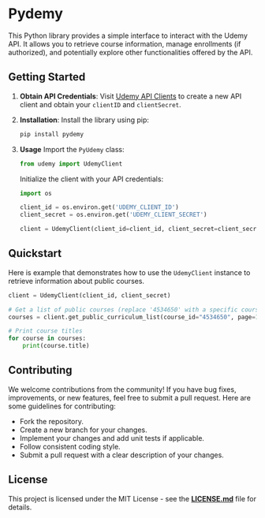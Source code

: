 # Pydemy

This Python library provides a simple interface to interact with the Udemy API. It allows you to retrieve course information, manage enrollments (if authorized), and potentially explore other functionalities offered by the API.

## Getting Started

1. **Obtain API Credentials**:
   Visit [Udemy API Clients](https://www.udemy.com/user/edit-api-clients/) to create a new API client and obtain your `clientID` and `clientSecret`.

2. **Installation**:
   Install the library using pip:

   ```bash
   pip install pydemy
   ```

3. **Usage**
   Import the `PyUdemy` class:

   ```python
   from udemy import UdemyClient
   ```

   Initialize the client with your API credentials:

   ```python
   import os

   client_id = os.environ.get('UDEMY_CLIENT_ID')
   client_secret = os.environ.get('UDEMY_CLIENT_SECRET')

   client = UdemyClient(client_id=client_id, client_secret=client_secret)
   ```

## Quickstart

Here is example that demonstrates how to use the `UdemyClient` instance to retrieve information about public courses.

```python
client = UdemyClient(client_id, client_secret)

# Get a list of public courses (replace '4534650' with a specific course ID for details)
courses = client.get_public_curriculum_list(course_id="4534650", page=1)

# Print course titles
for course in courses:
    print(course.title)
```

## Contributing

We welcome contributions from the community! If you have bug fixes, improvements, or new features, feel free to submit a pull request. Here are some guidelines for contributing:

- Fork the repository.
- Create a new branch for your changes.
- Implement your changes and add unit tests if applicable.
- Follow consistent coding style.
- Submit a pull request with a clear description of your changes.

## License

This project is licensed under the MIT License - see the **[LICENSE.md](https://github.com/robelasefa/pydemy/blob/main/LICENSE)** file for details.
